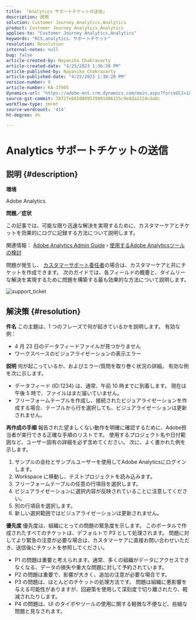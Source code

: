 ```yaml
---
title: 「Analytics サポートチケットの送信」
description: 説明
solution: Customer Journey Analytics,Analytics
product: Customer Journey Analytics,Analytics
applies-to: "Customer Journey Analytics,Analytics"
keywords: "KCS,analytics，サポートチケット"
resolution: Resolution
internal-notes: null
bug: false
article-created-by: Nayanika Chakravarty
article-created-date: "4/25/2023 1:36:39 PM"
article-published-by: Nayanika Chakravarty
article-published-date: "4/25/2023 1:38:20 PM"
version-number: 9
article-number: KA-17505
dynamics-url: "https://adobe-ent.crm.dynamics.com/main.aspx?forceUCI=1&pagetype=entityrecord&etn=knowledgearticle&id=f8213a2e-6ee3-ed11-a7c7-6045bd006793"
source-git-commit: 7872feb650809539901d06155c9e8da2224cda0c
workflow-type: tm+mt
source-wordcount: '414'
ht-degree: 4%

---
```


# Analytics サポートチケットの送信

## 説明 {#description}


<b>環境</b>

Adobe Analytics

<b>問題／症状</b>

この記事では、可能な限り迅速な解決を実現するために、カスタマーケアとチケットを効果的にログに記録する方法について説明します。

関連情報： [Adobe Analytics Admin Guide](https://experienceleague.adobe.com/docs/analytics/admin/home.html?lang=ja) › [使用するAdobe Analyticsツールの検討](https://experienceleague.adobe.com/docs/analytics/analyze/admin-overview/which-analytics-tool.html)

問題が発生し、 [カスタマーサポート委任者](https://helpx.adobe.com/jp/experience-cloud/supported-users.html)の場合は、カスタマーケアと共にチケットを作成できます。 次のガイドでは、各フィールドの概要と、タイムリーな解決を実現するために問題を構築する最も効果的な方法について説明します。

![support_ticket](https://helpx.adobe.com/content/dam/help/en/analytics/kb/submitting-an-analytics-support-ticket/jcr:content/main-pars/image/support_ticket.png "support_ticket")


## 解決策 {#resolution}

<b>件名</b>
この主題は、1 つのフレーズで何が起きているかを説明します。 有効な例：

- 4 月 23 日のデータフィードファイルが見つかりません
- ワークスペースのビジュアライゼーションの表示エラー

<b>説明</b>
何が起こっているか、およびエラー/質問を取り巻く状況の詳細。 有効な例を次に示します。

- データフィード (ID:1234) は、通常、午前 10 時までに到着します。 現在は午後 5 時で、ファイルはまだ届いていません。
- フリーフォームテーブルを作成し、接続されたビジュアライゼーションを作成する場合、テーブルから行を選択しても、ビジュアライゼーションは更新されません。

<b>再作成の手順</b>
報告された望ましくない動作を明確に確認するために、Adobe担当者が実行できる正確な手順のリストです。 使用するプロジェクト名や日付範囲など、ユーザー固有の詳細を必ず含めてください。 次に、よく書かれた例を示します。

1. サンプルの会社とサンプルユーザーを使用してAdobe Analyticsにログインします。
2. Workspace に移動し、テストプロジェクトを読み込みます。
3. フリーフォームテーブルの任意の行項目を選択します。
4. ビジュアライゼーションに選択内容が反映されていることに注意してください。
5. 別の行項目を選択します。
6. 新しい選択範囲ではビジュアライゼーションは更新されません。

<b>優先度</b>
優先度は、組織にとっての問題の緊急度を示します。 このポータルで作成されたすべてのチケットは、デフォルトで P3 として処理されます。 問題に対してより緊急の注意が必要な場合は、カスタマーケアに直接お問い合わせいただき、送信後にチケットを参照してください。

- P1 の問題は重要と考えられます。通常、多くの組織がデータにアクセスできなくなる、データの損失や重大な問題に対して予約されています。
- P2 の問題は重要で、影響が大きく、追加の注意が必要な場合です。
- P3 の問題は、ほとんどのチケットの処理方法です。 問題は組織に悪影響を与える可能性がありますが、回避策を使用して深刻度で切り離されたり、軽減されたりします。
- P4 の問題は、UI のタイポやツールの使用に関する軽微な不便など、些細な問題と見なされます。

